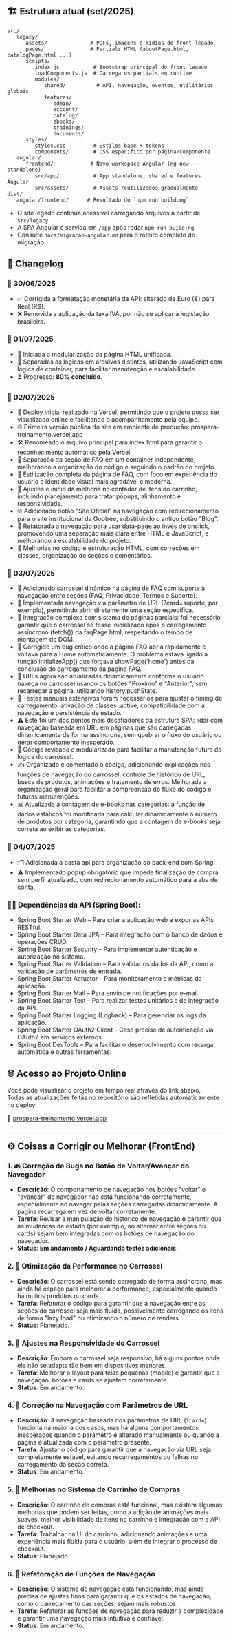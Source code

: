 ## 🏗️ Estrutura atual (set/2025)

```
src/
   legacy/
      assets/              # PDFs, imagens e mídias do front legado
      pages/               # Partials HTML (aboutPage.html, catalogPage.html ...)
      scripts/
         index.js           # Bootstrap principal do front legado
         loadComponents.js  # Carrega os partials em runtime
         modules/
            shared/          # API, navegação, eventos, utilitários globais
            features/
               admin/
               account/
               catalog/
               ebooks/
               trainings/
               documents/
      styles/
         styles.css         # Estilos base + tokens
         components/        # CSS específico por página/componente
   angular/
      frontend/            # Novo workspace Angular (ng new --standalone)
         src/app/           # App standalone, shared e features Angular
         src/assets/        # Assets reutilizados gradualmente
dist/
   angular/frontend/      # Resultado do `npm run build:ng`
```

- O site legado continua acessível carregando arquivos a partir de `src/legacy`.
- A SPA Angular é servida em `/app` após rodar `npm run build:ng`.
- Consulte `docs/migracao-angular.md` para o roteiro completo de migração.

## 📝 Changelog

### 📅 30/06/2025
- ✅ Corrigida a formatação monetária da API: alterado de Euro (€) para Real (R$).  
- ❌ Removida a aplicação da taxa IVA, por não se aplicar à legislação brasileira.

### 📅 01/07/2025
- 🔧 Iniciada a modularização da página HTML unificada.  
- 📁 Separadas as lógicas em arquivos distintos, utilizando JavaScript com lógica de container, para facilitar manutenção e escalabilidade.  
- ⏳ Progresso: **80% concluído**.

### 📅 02/07/2025
- 🚀 Deploy inicial realizado na Vercel, permitindo que o projeto possa ser visualizado online e facilitando o acompanhamento pela equipe.
- 🌐 Primeira versão pública do site em ambiente de produção: prospera-treinamento.vercel.app
- 🛠️ Renomeado o arquivo principal para index.html para garantir o reconhecimento automático pela Vercel.
- 📁 Separação da seção de FAQ em um container independente, melhorando a organização do código e seguindo o padrão do projeto.
- 🎨 Estilização completa da página de FAQ, com foco em experiência do usuário e identidade visual mais agradável e moderna.
- 🛒 Ajustes e início da melhoria no contador de itens do carrinho, incluindo planejamento para tratar popups, alinhamento e responsividade.
- 🌐 Adicionado botão "Site Oficial" na navegação com redirecionamento para o site institucional da Gootree, substituindo o antigo botão "Blog".
- 🔄 Refatorada a navegação para usar data-page ao invés de onclick, promovendo uma separação mais clara entre HTML e JavaScript, e melhorando a escalabilidade do projeto.
- 🧼 Melhorias no código e estruturação HTML, com correções em classes, organização de seções e comentários.


### 📅 03/07/2025
- 🎠 Adicionado carrossel dinâmico na página de FAQ com suporte à navegação entre seções (FAQ, Privacidade, Termos e Suporte).
- 🔗 Implementada navegação via parâmetro de URL (?card=suporte, por exemplo), permitindo abrir diretamente uma seção específica.
- 🧠 Integração complexa com sistema de páginas parciais: foi necessário garantir que o carrossel só fosse inicializado após o carregamento assíncrono (fetch()) da faqPage.html, respeitando o tempo de montagem do DOM.
- 📌 Corrigido um bug crítico onde a página FAQ abria rapidamente e voltava para a Home automaticamente. O problema estava ligado à função initializeApp() que forçava showPage('home') antes da conclusão do carregamento da página FAQ.
- 🔁 URLs agora são atualizadas dinamicamente conforme o usuário navega no carrossel usando os botões "Próximo" e "Anterior", sem recarregar a página, utilizando history.pushState.
- 🧪 Testes manuais extensivos foram necessários para ajustar o timing de carregamento, ativação de classes .active, compatibilidade com a navegação e persistência de estado.
- ⚠️ Este foi um dos pontos mais desafiadores da estrutura SPA: lidar com navegação baseada em URL em páginas que são carregadas dinamicamente de forma assíncrona, sem quebrar o fluxo do usuário ou gerar comportamento inesperado.
- 📄 Código revisado e modularizado para facilitar a manutenção futura da lógica do carrossel.
- ✍️ Organizado e comentado o código, adicionando explicações nas funções de navegação do carrossel, controle de histórico de URL, busca de produtos, animações e tratamento de erros. Melhorada a organização geral para facilitar a compreensão do fluxo do código e futuras manutenções.
- 📊 Atualizada a contagem de e-books nas categorias: a função de dados estáticos foi modificada para calcular dinamicamente o número de produtos por categoria, garantindo que a contagem de e-books seja correta ao exibir as categorias.



### 📅 04/07/2025
- 🗂️ Adicionada a pasta api para organização do back-end com Spring.
- ⚠️ Implementado popup obrigatório que impede finalização de compra sem perfil atualizado, com redirecionamento automático para a aba de conta.

  
### 🧑‍💻 Dependências da API (Spring Boot):
- Spring Boot Starter Web – Para criar a aplicação web e expor as APIs RESTful.
- Spring Boot Starter Data JPA – Para integração com o banco de dados e operações CRUD.
- Spring Boot Starter Security – Para implementar autenticação e autorização no sistema.
- Spring Boot Starter Validation – Para validar os dados da API, como a validação de parâmetros de entrada.
- Spring Boot Starter Actuator – Para monitoramento e métricas da aplicação.
- Spring Boot Starter Mail – Para envio de notificações por e-mail.
- Spring Boot Starter Test – Para realizar testes unitários e de integração da API.
- Spring Boot Starter Logging (Logback) – Para gerenciar os logs da aplicação.
- Spring Boot Starter OAuth2 Client – Caso precise de autenticação via OAuth2 em serviços externos.
- Spring Boot DevTools – Para facilitar o desenvolvimento com recarga automática e outras ferramentas.



## 🌐 Acesso ao Projeto Online

Você pode visualizar o projeto em tempo real através do link abaixo.  
Todas as atualizações feitas no repositório são refletidas automaticamente no deploy:

🔗 [prospera-treinamento.vercel.app](https://prospera-treinamento.vercel.app/)








------------------------------------------------------------------------------------------------------------------------------------------------------------------------------------------------------------------------------------------------------------------------------











## ⚙️ Coisas a Corrigir ou Melhorar (FrontEnd)

### 1. 🔙 **Correção de Bugs no Botão de Voltar/Avançar do Navegador**
   - **Descrição**: O comportamento de navegação nos botões "voltar" e "avançar" do navegador não está funcionando corretamente, especialmente ao navegar pelas seções carregadas dinamicamente. A página recarrega em vez de voltar corretamente.
   - **Tarefa**: Revisar a manipulação do histórico de navegação e garantir que as mudanças de estado (por exemplo, ao alternar entre seções ou cards) sejam bem integradas com os botões de navegação do navegador.
   - **Status**: **Em andamento / Aguardando testes adicionais**.

### 2. 🚀 **Otimização da Performance no Carrossel**
   - **Descrição**: O carrossel está sendo carregado de forma assíncrona, mas ainda há espaço para melhorar a performance, especialmente quando há muitos produtos ou cards.
   - **Tarefa**: Refatorar o código para garantir que a navegação entre as seções do carrossel seja mais fluida, possivelmente carregando os itens de forma "lazy load" ou otimizando o número de renders.
   - **Status**: Planejado.

### 3. 📱 **Ajustes na Responsividade do Carrossel**
   - **Descrição**: Embora o carrossel seja responsivo, há alguns pontos onde ele não se adapta tão bem em dispositivos menores.
   - **Tarefa**: Melhorar o layout para telas pequenas (mobile) e garantir que a navegação, botões e cards se ajustem corretamente.
   - **Status**: Em andamento.

### 4. 🔗 **Correção na Navegação com Parâmetros de URL**
   - **Descrição**: A navegação baseada nos parâmetros de URL (`?card=`) funciona na maioria dos casos, mas há alguns comportamentos inesperados quando o parâmetro é alterado manualmente ou quando a página é atualizada com o parâmetro presente.
   - **Tarefa**: Ajustar o código para garantir que a navegação via URL seja completamente estável, evitando recarregamentos ou falhas no carregamento da seção correta.
   - **Status**: Em andamento.

### 5. 🛒 **Melhorias no Sistema de Carrinho de Compras**
   - **Descrição**: O carrinho de compras está funcional, mas existem algumas melhorias que podem ser feitas, como a adição de animações mais suaves, melhor visibilidade de itens no carrinho e integração com a API de checkout.
   - **Tarefa**: Trabalhar na UI do carrinho, adicionando animações e uma experiência mais fluida para o usuário, além de integrar o processo de checkout.
   - **Status**: Planejado.

### 6. 📝 **Refatoração de Funções de Navegação**
   - **Descrição**: O sistema de navegação está funcionando, mas ainda precisa de ajustes finos para garantir que os estados de navegação, como o carregamento das seções, sejam mais robustos.
   - **Tarefa**: Refatorar as funções de navegação para reduzir a complexidade e garantir uma navegação mais intuitiva e confiável.
   - **Status**: Em andamento.


